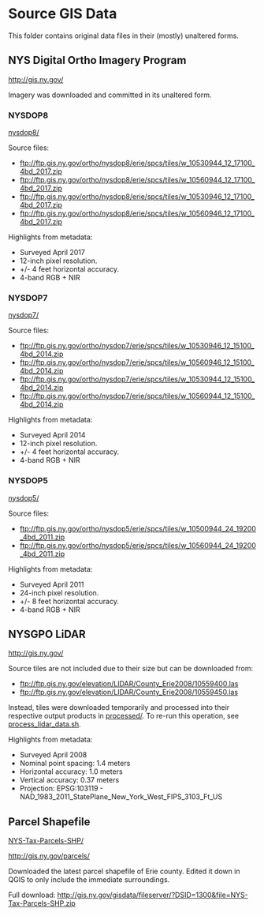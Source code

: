 # Source GIS Data
This folder contains original data files in their (mostly) unaltered forms.

## NYS Digital Ortho Imagery Program
http://gis.ny.gov/

Imagery was downloaded and committed in its unaltered form.

### NYSDOP8
[nysdop8/](nysdop8)

Source files:
* ftp://ftp.gis.ny.gov/ortho/nysdop8/erie/spcs/tiles/w_10530944_12_17100_4bd_2017.zip
* ftp://ftp.gis.ny.gov/ortho/nysdop8/erie/spcs/tiles/w_10560944_12_17100_4bd_2017.zip
* ftp://ftp.gis.ny.gov/ortho/nysdop8/erie/spcs/tiles/w_10530946_12_17100_4bd_2017.zip
* ftp://ftp.gis.ny.gov/ortho/nysdop8/erie/spcs/tiles/w_10560946_12_17100_4bd_2017.zip

Highlights from metadata:
* Surveyed April 2017
* 12-inch pixel resolution.
* +/- 4 feet horizontal accuracy.
* 4-band RGB + NIR

### NYSDOP7
[nysdop7/](nysdop7)

Source files:
* ftp://ftp.gis.ny.gov/ortho/nysdop7/erie/spcs/tiles/w_10530946_12_15100_4bd_2014.zip
* ftp://ftp.gis.ny.gov/ortho/nysdop7/erie/spcs/tiles/w_10560946_12_15100_4bd_2014.zip
* ftp://ftp.gis.ny.gov/ortho/nysdop7/erie/spcs/tiles/w_10530944_12_15100_4bd_2014.zip
* ftp://ftp.gis.ny.gov/ortho/nysdop7/erie/spcs/tiles/w_10560944_12_15100_4bd_2014.zip

Highlights from metadata:
* Surveyed April 2014
* 12-inch pixel resolution.
* +/- 4 feet horizontal accuracy.
* 4-band RGB + NIR

### NYSDOP5
[nysdop5/](nysdop5)

Source files:
* ftp://ftp.gis.ny.gov/ortho/nysdop5/erie/spcs/tiles/w_10500944_24_19200_4bd_2011.zip
* ftp://ftp.gis.ny.gov/ortho/nysdop5/erie/spcs/tiles/w_10560944_24_19200_4bd_2011.zip

Highlights from metadata:
* Surveyed April 2011
* 24-inch pixel resolution.
* +/- 8 feet horizontal accuracy.
* 4-band RGB + NIR



## NYSGPO LiDAR
http://gis.ny.gov/

Source tiles are not included due to their size but can be downloaded from:
* ftp://ftp.gis.ny.gov/elevation/LIDAR/County_Erie2008/10559400.las
* ftp://ftp.gis.ny.gov/elevation/LIDAR/County_Erie2008/10559450.las

Instead, tiles were downloaded temporarily and processed into their respective
output products in [processed/](processed). To re-run this operation, see [process_lidar_data.sh](process_lidar_data.sh).

Highlights from metadata:
* Surveyed April 2008
* Nominal point spacing: 1.4 meters
* Horizontal accuracy: 1.0 meters
* Vertical accuracy: 0.37 meters
* Projection: EPSG:103119 - NAD_1983_2011_StatePlane_New_York_West_FIPS_3103_Ft_US

## Parcel Shapefile
[NYS-Tax-Parcels-SHP/](NYS-Tax-Parcels-SHP)

http://gis.ny.gov/parcels/

Downloaded the latest parcel shapefile of Erie county. Edited it down in
QGIS to only include the immediate surroundings.

Full download: http://gis.ny.gov/gisdata/fileserver/?DSID=1300&file=NYS-Tax-Parcels-SHP.zip
